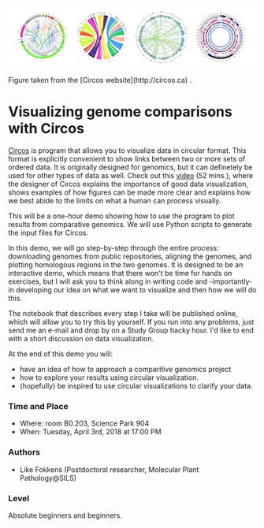 <p align="center">
<img src="circos-sample-panel.png" width="800px" >
</p>
Figure taken from the [Circos website](http://circos.ca) . 
  
# Visualizing genome comparisons with Circos
 [Circos](http://circos.ca/) is program that allows you to visualize data in circular format. This format is explicitly convenient to show links between two or more sets of ordered data. It is originally designed for genomics, but it can definetely be used for other types of data as well. Check out this [video](https://www.youtube.com/watch?v=M-rTAr3pj5g) (52 mins.), where the designer of Circos explains the importance of good data visualization, shows examples of how figures can be made more clear and explains how we best abide to the limits on what a human can process visually.    
    
This will be a one-hour demo showing how to use the program to plot results from comparative genomics. We will use Python scripts to generate the input files for Circos.
  
In this demo, we will go step-by-step through the entire process: downloading genomes from public repositories, aligning the genomes, and plotting homologous regions in the two genomes. It is designed to be an interactive demo, which means that there won't be time for hands on exercises, but I will ask you to think along in writing code and -importantly- in developing our idea on what we want to visualize and then how we will do this. 

The notebook that describes every step I take will be published online, which will allow you to try this by yourself. If you run into any problems, just send me an e-mail and drop by on a Study Group hacky hour. I'd like to end with a short discussion on data visualization.   

At the end of this demo you will:  
- have an idea of how to approach a comparitive genomics project 
- how to explore your results using circular visualization.
- (hopefully) be inspired to use circular visualizations to clarify your data.

### Time and Place
- Where: room B0.203, Science Park 904  
- When:  Tuesday, April 3rd, 2018 at 17:00 PM

### Authors
- Like Fokkens (Postdoctoral researcher, Molecular Plant Pathology@SILS)

### Level
Absolute beginners and beginners.  
